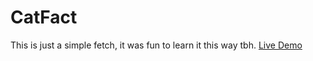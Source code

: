 # CatFact

This is just a simple fetch, it was fun to learn it this way tbh.
[Live Demo](https://pet-fact.netlify.app)


